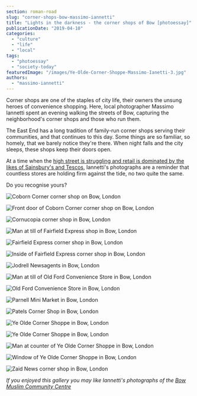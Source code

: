 ```yaml
---
section: roman-road
slug: "corner-shops-bow-massimo-iannetti"
title: "Lights in the darkness - the corner shops of Bow [photoessay]"
publicationDate: "2019-04-10"
categories: 
  - "culture"
  - "life"
  - "local"
tags: 
  - "photoessay"
  - "society-today"
featuredImage: "/images/Ye-Olde-Corner-Shoppe-Massimo-Ianetti-3.jpg"
authors: 
  - "massimo-iannetti"
---
```


Corner shops are one of the staples of city life, their owners the unsung heroes of convenience shopping. Here, local photographer Massimo Iannetti spent an evening walking the streets of Bow, capturing the neighborhood's corner shops and those who run them.

The East End has a long tradition of family-run corner shops serving their communities, and that continues to this day. Some things are so familiar, so homely, that we barely notice they're there. When night falls and the city sleeps, these shops keep their doors open.

At a time when the [high street is struggling and retail is dominated by the likes of Sainsbury's and Tescos](https://www.dailymail.co.uk/news/article-93329/Asian-corner-shops-decline.html), Iannetti's photographs are a reminder that countless stores are holding firm against the tide, no two quite the same.

Do you recognise yours?

![Coborn Corner corner shop on Bow, London](/images/Coborn-Corner-Massimo-Ianetti-8-1024x683.jpg)

![Front door of Coborn Corner corner shop on Bow, London](/images/Coborn-Corner-Massimo-Ianetti-1-1024x683.jpg)

![Cornucopia corner shop in Bow, London](/images/Cornucopia-Uk-Market-Massimo-Ianetti-2-1024x683.jpg)

![Man at till of Fairfield Express shop in Bow, London](/images/Fairfield-Express-Massimo-Ianetti-1-1024x683.jpg)

![Fairfield Express corner shop in Bow, London](/images/Fairfield-Express-Massimo-Ianetti-2-1024x683.jpg)

![Inside of Fairfield Express corner shop in Bow, London](/images/Fairfield-Express-Massimo-Ianetti-4-1024x683.jpg)

![Jodrell Newsagents in Bow, London](/images/Jodrell-Newsagents-Massimo-Ianetti-3-1024x683.jpg)

![Man at till of Old Ford Convenience Store in Bow, London](/images/Old-Ford-Convenience-StoreMassimo-Ianetti-1-1024x683.jpg)

![Old Ford Convenience Store in Bow, London](/images/Old-Ford-Convenience-Store-Massimo-Ianetti-2-1024x683.jpg)

![Parnell Mini Market in Bow, London](/images/Parnell-Mini-Market-Massimo-Ianetti-2-1024x683.jpg)

![Patels Corner Shop in Bow, London](/images/Patels-Corner-Shop-Roman-Rd-Massimo-Ianetti-1024x683.jpg)

![Ye Olde Corner Shoppe in Bow, London](/images/Ye-Olde-Corner-Shoppe-Massimo-Ianetti-4-1024x683.jpg)

![Ye Olde Corner Shoppe in Bow, London](/images/Ye-Olde-Corner-Shoppe-Massimo-Ianetti-5-1024x683.jpg)

![Man at counter of Ye Olde Corner Shoppe in Bow, London](/images/Ye-Olde-Corner-Shoppe-Massimo-Ianetti-6-1024x683.jpg)

![Window of Ye Olde Corner Shoppe in Bow, London](/images/Ye-Olde-Corner-Shoppe-Massimo-Ianetti-9-1024x683.jpg)

![Zaid News corner shop in Bow, London](/images/Zaid-News-Massimo-Ianetti-2-1024x683.jpg)

_If you enjoyed this gallery you may like Iannetti's photographs of the [Bow Muslim Community Centre](https://romanroadlondon.com/the-adaptive-beauty-of-shopfront-mosques/)_
